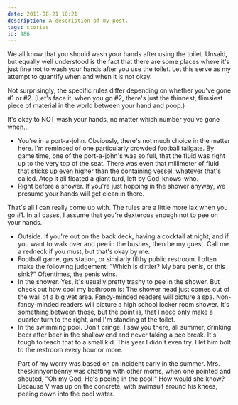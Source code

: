 ```yaml
---
date: 2011-08-21 10:21
description: A description of my post.
tags: stories
id: 986
---
```

We all know that you should wash your hands after using the toilet.  Unsaid, but equally well understood is the fact that there are some places where it's just fine not to wash your hands after you use the toilet.  Let this serve as my attempt to quantify when and when it is not okay.

Not surprisingly, the specific rules differ depending on whether you've gone #1 or #2.  (Let's face it, when you go #2, there's just the thinnest, flimsiest piece of material in the world between your hand and poop.)

It's okay to NOT wash your hands, no matter which number you've gone when...
<!--more-->
<ul>
	<li>You're in a port-a-john.  Obviously, there's not much choice in the matter here.  I'm reminded of one particularly crowded football tailgate.  By game time, one of the port-a-john's was so full, that the fluid was right up to the very top of the seat.  There was even that millimeter of fluid that sticks up even higher than the containing vessel, whatever that's called.  Atop it all floated a giant turd, left by God-knows-who.</li>
	<li>Right before a shower.  If you're just hopping in the shower anyway, we presume your hands will get clean in there.</li>
</ul>

That's all I can really come up with.  The rules are a little more lax when you go #1.  In all cases, I assume that you're dexterous enough not to pee on your hands.

<ul>
	<li>Outside.  If you're out on the back deck, having a cocktail at night, and if you want to walk over and pee in the bushes, then be my guest.  Call me a redneck if you must, but that's okay by me.</li>
	<li>Football game, gas station, or similarly filthy public restroom.  I often make the following judgement:  "Which is dirtier?  My bare penis, or this sink?"  Oftentimes, the penis wins.</li>
	<li>In the shower.  Yes, it's usually pretty trashy to pee in the shower.  But check out how cool my bathroom is:  The shower head just comes out of the wall of a big wet area.  Fancy-minded readers will picture a spa.  Non-fancy-minded readers will picture a high school locker room shower.  It's something between those, but the point is, that I need only make a quarter turn to the right, and I'm standing at the toilet.</li>
	<li>In the swimming pool.  Don't cringe.  I saw you there, all summer, drinking beer after beer in the shallow end and never taking a pee break.  It's tough to teach that to a small kid.  This year I didn't even try.  I let him bolt to the restroom every hour or more.  

Part of my worry was based on an incident early in the summer.  Mrs. theskinnyonbenny was chatting with other moms, when one pointed and shouted, "Oh my God, He's peeing in the pool!"  How would she know?  Because V was up on the concrete, with swimsuit around his knees, peeing down into the pool water.</li>
</ul>

